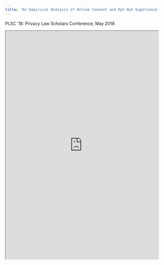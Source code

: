 ```yaml
---
title: "An Empirical Analysis of Online Consent and Opt-Out Experience"
---
```


PLSC ’18: Privacy Law Scholars Conference, May 2018

<iframe height="750" width="100%" src="https://ewelton.github.io/ktest/wiki.html#An%20Empirical%20Analysis%20of%20Online%20Consent%20and%20Opt-Out%20Experience"></iframe>
